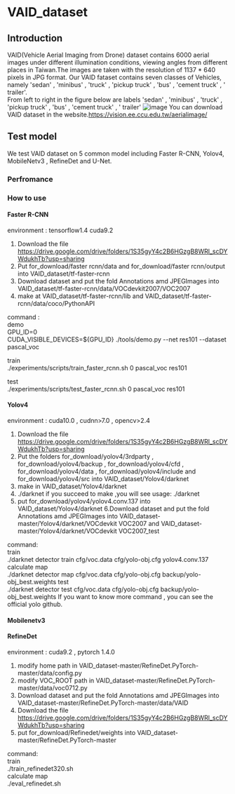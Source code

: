 
# VAID_dataset

## Introduction

VAID(Vehicle Aerial Imaging from Drone) dataset contains 6000 aerial images under different illumination conditions, viewing angles from different places in Taiwan.The images are taken with the resolution of 1137 * 640 pixels in JPG format. Our VAID fataset contains seven classes of Vehicles, namely 'sedan' , 'minibus' , 'truck' , 'pickup truck' , 'bus' , 'cement truck' , ' trailer'.  
From left to right in the figure below are labels 'sedan' , 'minibus' , 'truck' , 'pickup truck' , 'bus' , 'cement truck' , ' trailer'
![image](https://github.com/KaiChun-RVL/VAID_dataset/blob/master/images/class.PNG)
You can download VAID dataset in the website.https://vision.ee.ccu.edu.tw/aerialimage/




## Test model

We test VAID dataset on 5 common model including Faster R-CNN, Yolov4, MobileNetv3 , RefineDet and U-Net.

### Perfromance

### How to use 
 
#### Faster R-CNN
environment : tensorflow1.4 cuda9.2
1. Download the file https://drive.google.com/drive/folders/1S35gyY4c2B6HGzgB8WRl_scDYWdukhTb?usp=sharing
2. Put for_download/faster rcnn/data and for_download/faster rcnn/output into VAID_dataset/tf-faster-rcnn
3. Download dataset and put the fold Annotations amd JPEGImages into VAID_dataset/tf-faster-rcnn/data/VOCdevkit2007/VOC2007
4. make at VAID_dataset/tf-faster-rcnn/lib and VAID_dataset/tf-faster-rcnn/data/coco/PythonAPI

command :<br>
demo<br>
GPU_ID=0<br>
CUDA_VISIBLE_DEVICES=${GPU_ID} ./tools/demo.py --net res101 --dataset pascal_voc<br>

train<br>
./experiments/scripts/train_faster_rcnn.sh 0 pascal_voc res101

test<br>
./experiments/scripts/test_faster_rcnn.sh 0 pascal_voc res101

#### Yolov4
environment : cuda10.0 , cudnn>7.0 , opencv>2.4
1. Download the file https://drive.google.com/drive/folders/1S35gyY4c2B6HGzgB8WRl_scDYWdukhTb?usp=sharing
2. Put the folders for_download/yolov4/3rdparty , for_download/yolov4/backup , for_download/yolov4/cfd , for_download/yolov4/data , for_download/yolov4/include and for_download/yolov4/src into VAID_dataset/Yolov4/darknet
3. make in VAID_dataset/Yolov4/darknet
4. ./darknet if you succeed to make ,you will see usage: ./darknet <function>
5. put for_download/yolov4/yolov4.conv.137 into VAID_dataset/Yolov4/darknet
6.Download dataset and put the fold Annotations amd JPEGImages into VAID_dataset-master/Yolov4/darknet/VOCdevkit VOC2007 and VAID_dataset-master/Yolov4/darknet/VOCdevkit VOC2007_test

command:<br>
train <br>
./darknet detector train cfg/voc.data cfg/yolo-obj.cfg yolov4.conv.137
calculate map <br>
./darknet detector map cfg/voc.data cfg/yolo-obj.cfg backup/yolo-obj_best.weights 
test <br>
./darknet detector test cfg/voc.data cfg/yolo-obj.cfg backup/yolo-obj_best.weights
If you want to know more command , you can see the official yolo github.
#### Mobilenetv3

#### RefineDet
environment : cuda9.2 , pytorch 1.4.0
1. modify home path in VAID_dataset-master/RefineDet.PyTorch-master/data/config.py
2. modify VOC_ROOT path in VAID_dataset-master/RefineDet.PyTorch-master/data/voc0712.py
3. Download dataset and put the fold Annotations amd JPEGImages into VAID_dataset-master/RefineDet.PyTorch-master/data/VAID
4. Download the file https://drive.google.com/drive/folders/1S35gyY4c2B6HGzgB8WRl_scDYWdukhTb?usp=sharing
5. put for_download/Refinedet/weights into VAID_dataset-master/RefineDet.PyTorch-master

command:<br>
train <br>
./train_refinedet320.sh <br>
calculate map <br>
./eval_refinedet.sh 








